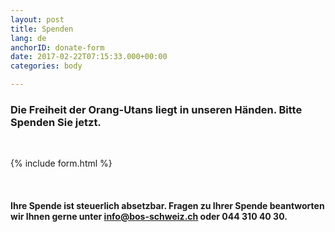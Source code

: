 ```yaml
---
layout: post
title: Spenden
lang: de
anchorID: donate-form
date: 2017-02-22T07:15:33.000+00:00
categories: body

---
```

### Die Freiheit der Orang-Utans liegt in unseren Händen. Bitte Spenden Sie jetzt.

<br>

{% include form.html %}

<br>

#### Ihre Spende ist steuerlich absetzbar. Fragen zu Ihrer Spende beantworten wir Ihnen gerne unter [info@bos-schweiz.ch]() oder 044 310 40 30.